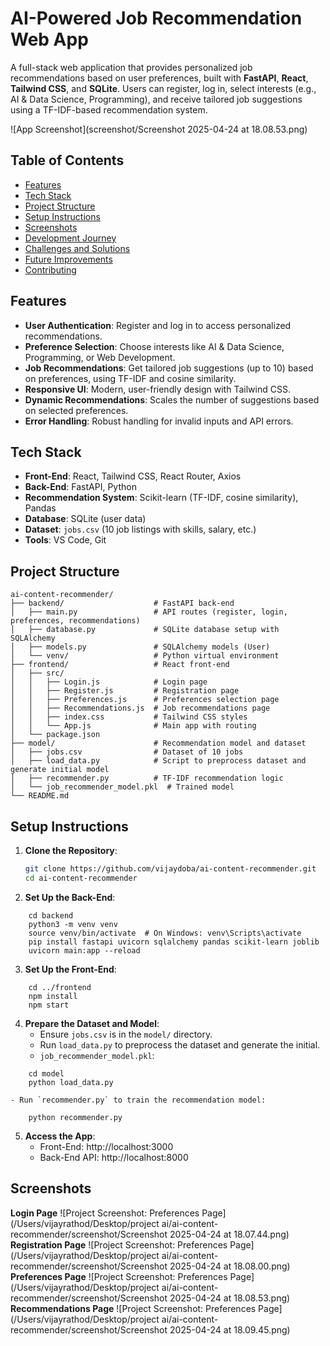 # AI-Powered Job Recommendation Web App

A full-stack web application that provides personalized job recommendations based on user preferences, built with **FastAPI**, **React**, **Tailwind CSS**, and **SQLite**. Users can register, log in, select interests (e.g., AI & Data Science, Programming), and receive tailored job suggestions using a TF-IDF-based recommendation system.

![App Screenshot](screenshot/Screenshot 2025-04-24 at 18.08.53.png)

## Table of Contents
- [Features](#features)
- [Tech Stack](#tech-stack)
- [Project Structure](#project-structure)
- [Setup Instructions](#setup-instructions)
- [Screenshots](#screenshots)
- [Development Journey](#development-journey)
- [Challenges and Solutions](#challenges-and-solutions)
- [Future Improvements](#future-improvements)
- [Contributing](#contributing)

## Features
- **User Authentication**: Register and log in to access personalized recommendations.
- **Preference Selection**: Choose interests like AI & Data Science, Programming, or Web Development.
- **Job Recommendations**: Get tailored job suggestions (up to 10) based on preferences, using TF-IDF and cosine similarity.
- **Responsive UI**: Modern, user-friendly design with Tailwind CSS.
- **Dynamic Recommendations**: Scales the number of suggestions based on selected preferences.
- **Error Handling**: Robust handling for invalid inputs and API errors.

## Tech Stack
- **Front-End**: React, Tailwind CSS, React Router, Axios
- **Back-End**: FastAPI, Python
- **Recommendation System**: Scikit-learn (TF-IDF, cosine similarity), Pandas
- **Database**: SQLite (user data)
- **Dataset**: `jobs.csv` (10 job listings with skills, salary, etc.)
- **Tools**: VS Code, Git

## Project Structure

```
ai-content-recommender/
├── backend/                    # FastAPI back-end
│   ├── main.py                 # API routes (register, login, preferences, recommendations)
│   ├── database.py             # SQLite database setup with SQLAlchemy
│   ├── models.py               # SQLAlchemy models (User)
│   └── venv/                   # Python virtual environment
├── frontend/                   # React front-end
│   ├── src/
│   │   ├── Login.js            # Login page
│   │   ├── Register.js         # Registration page
│   │   ├── Preferences.js      # Preferences selection page
│   │   ├── Recommendations.js  # Job recommendations page
│   │   ├── index.css           # Tailwind CSS styles
│   │   └── App.js              # Main app with routing
│   └── package.json
├── model/                      # Recommendation model and dataset
│   ├── jobs.csv                # Dataset of 10 jobs
│   ├── load_data.py            # Script to preprocess dataset and generate initial model
│   ├── recommender.py          # TF-IDF recommendation logic
│   └── job_recommender_model.pkl  # Trained model
└── README.md
```


## Setup Instructions
1. **Clone the Repository**:
    ```bash
    git clone https://github.com/vijaydoba/ai-content-recommender.git
    cd ai-content-recommender

2. **Set Up the Back-End**:
```
    cd backend
    python3 -m venv venv
    source venv/bin/activate  # On Windows: venv\Scripts\activate
    pip install fastapi uvicorn sqlalchemy pandas scikit-learn joblib
    uvicorn main:app --reload
```    

3. **Set Up the Front-End**:
```
    cd ../frontend
    npm install
    npm start
```
4. **Prepare the Dataset and Model**:
    - Ensure `jobs.csv` is in the `model/` directory.
    - Run `load_data.py` to preprocess the dataset and generate the initial.
    - `job_recommender_model.pkl`:    
```
    cd model
    python load_data.py
```    
    - Run `recommender.py` to train the recommendation model:

```
    python recommender.py
```

5. **Access the App**:
    - Front-End: http://localhost:3000
    - Back-End API: http://localhost:8000

## Screenshots 

**Login Page**
![Project Screenshot: Preferences Page](/Users/vijayrathod/Desktop/project ai/ai-content-recommender/screenshot/Screenshot 2025-04-24 at 18.07.44.png)
**Registration Page**
![Project Screenshot: Preferences Page](/Users/vijayrathod/Desktop/project ai/ai-content-recommender/screenshot/Screenshot 2025-04-24 at 18.08.00.png)
**Preferences Page**
![Project Screenshot: Preferences Page](/Users/vijayrathod/Desktop/project ai/ai-content-recommender/screenshot/Screenshot 2025-04-24 at 18.08.53.png)
**Recommendations Page**
![Project Screenshot: Preferences Page](/Users/vijayrathod/Desktop/project ai/ai-content-recommender/screenshot/Screenshot 2025-04-24 at 18.09.45.png)